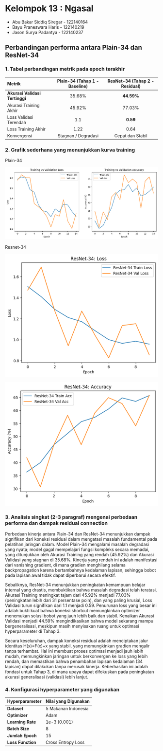 # Kelompok 13 : Ngasal
- Abu Bakar Siddiq Siregar - 122140164
- Bayu Praneswara Haris - 122140219
- Jason Surya Padantya - 122140237

## Perbandingan performa antara Plain-34 dan ResNet-34

### 1. Tabel perbandingan metrik pada epoch terakhir 

| Metrik | Plain-34 (Tahap 1 - Baseline) | **ResNet-34 (Tahap 2 - Residual)** |
| :--- | :---: | :---: |
| **Akurasi Validasi Tertinggi** | 35.68% | **44.59%** |
| Akurasi Training Akhir | 45.92% | 77.03% |
| Loss Validasi Terendah | 1.1 | **0.59** |
| Loss Training Akhir | 1.22 | 0.64 |
| Konvergensi | Stagnan / Degradasi | Cepat dan Stabil |

### 2. Grafik sederhana yang menunjukkan kurva training

Plain-34

![alt text](outputPlain34.png)

Resnet-34

![alt text](outputResnet34.png)

![alt text](output2Resnet34.png)

### 3. Analisis singkat (2-3 paragraf) mengenai perbedaan performa dan dampak residual connection

Perbedaan kinerja antara Plain-34 dan ResNet-34 menunjukkan dampak signifikan dari koneksi residual dalam mengatasi masalah fundamental pada pelatihan jaringan dalam. Model Plain-34 mengalami masalah degradasi yang nyata; model gagal mempelajari fungsi kompleks secara memadai, yang ditunjukkan oleh Akurasi Training yang rendah (45.92%) dan Akurasi Validasi yang stagnan di 35.68%. Kinerja yang rendah ini adalah manifestasi dari vanishing gradient, di mana gradien menghilang selama backpropagation karena bertambahnya kedalaman lapisan, sehingga bobot pada lapisan awal tidak dapat diperbarui secara efektif.

Sebaliknya, ResNet-34 menunjukkan peningkatan kemampuan belajar internal yang drastis, membuktikan bahwa masalah degradasi telah teratasi. Akurasi Training meningkat tajam dari 45.92% menjadi 77.03% (peningkatan lebih dari 31 persentase poin), dan yang paling krusial, Loss Validasi turun signifikan dari 1.1 menjadi 0.59. Penurunan loss yang besar ini adalah bukti kuat bahwa koneksi shortcut memungkinkan optimizer menemukan solusi bobot yang jauh lebih baik dan stabil. Kenaikan Akurasi Validasi menjadi 44.59% mengindikasikan bahwa model sekarang mampu bergeneralisasi, meskipun masih menyisakan ruang untuk optimasi hyperparameter di Tahap 3.

Secara keseluruhan, dampak koneksi residual adalah menciptakan jalur identitas H(x)=F(x)+x yang stabil, yang memungkinkan gradien mengalir tanpa terhambat. Hal ini membuat proses optimasi menjadi jauh lebih mudah, memungkinkan jaringan untuk berkonvergen ke loss yang lebih rendah, dan memastikan bahwa penambahan lapisan kedalaman (34 lapisan) dapat dilakukan tanpa merusak kinerja. Keberhasilan ini adalah fondasi untuk Tahap 3, di mana upaya dapat difokuskan pada peningkatan akurasi generalisasi (validasi) lebih lanjut.

### 4. Konfigurasi hyperparameter yang digunakan

| Hyperparameter | Nilai yang Digunakan |
| :--- | :--- |
| **Dataset** | 5 Makanan Indonesia |
| **Optimizer** | Adam |
| **Learning Rate** | 1e-3 (0.001) |
| **Batch Size** | 8 |
| **Jumlah Epoch** | 15 |
| **Loss Function** | Cross Entropy Loss |
